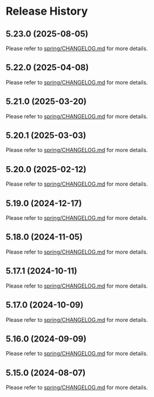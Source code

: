 # Release History

## 5.23.0 (2025-08-05)

Please refer to [spring/CHANGELOG.md](https://github.com/Azure/azure-sdk-for-java/tree/main/sdk/spring/CHANGELOG.md#5230-2025-08-05) for more details.

## 5.22.0 (2025-04-08)

Please refer to [spring/CHANGELOG.md](https://github.com/Azure/azure-sdk-for-java/tree/main/sdk/spring/CHANGELOG.md#5220-2025-04-08) for more details.

## 5.21.0 (2025-03-20)

Please refer to [spring/CHANGELOG.md](https://github.com/Azure/azure-sdk-for-java/tree/main/sdk/spring/CHANGELOG.md#5210-2025-03-20) for more details.

## 5.20.1 (2025-03-03)

Please refer to [spring/CHANGELOG.md](https://github.com/Azure/azure-sdk-for-java/tree/main/sdk/spring/CHANGELOG.md#5201-2025-03-03) for more details.

## 5.20.0 (2025-02-12)

Please refer to [spring/CHANGELOG.md](https://github.com/Azure/azure-sdk-for-java/tree/main/sdk/spring/CHANGELOG.md#5200-2025-02-12) for more details.

## 5.19.0 (2024-12-17)

Please refer to [spring/CHANGELOG.md](https://github.com/Azure/azure-sdk-for-java/tree/main/sdk/spring/CHANGELOG.md#5190-2024-12-17) for more details.

## 5.18.0 (2024-11-05)

Please refer to [spring/CHANGELOG.md](https://github.com/Azure/azure-sdk-for-java/tree/main/sdk/spring/CHANGELOG.md#5180-2024-11-05) for more details.

## 5.17.1 (2024-10-11)

Please refer to [spring/CHANGELOG.md](https://github.com/Azure/azure-sdk-for-java/tree/main/sdk/spring/CHANGELOG.md#5171-2024-10-11) for more details.

## 5.17.0 (2024-10-09)

Please refer to [spring/CHANGELOG.md](https://github.com/Azure/azure-sdk-for-java/tree/main/sdk/spring/CHANGELOG.md#5170-2024-10-09) for more details.

## 5.16.0 (2024-09-09)

Please refer to [spring/CHANGELOG.md](https://github.com/Azure/azure-sdk-for-java/tree/main/sdk/spring/CHANGELOG.md#5160-2024-09-09) for more details.

## 5.15.0 (2024-08-07)

Please refer to [spring/CHANGELOG.md](https://github.com/Azure/azure-sdk-for-java/tree/main/sdk/spring/CHANGELOG.md#5150-2024-08-07) for more details.
